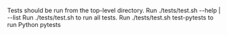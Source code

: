 Tests should be run from the top-level directory.
Run ./tests/test.sh --help | --list
Run ./tests/test.sh to run all tests.
Run ./tests/test.sh test-pytests to run Python pytests

